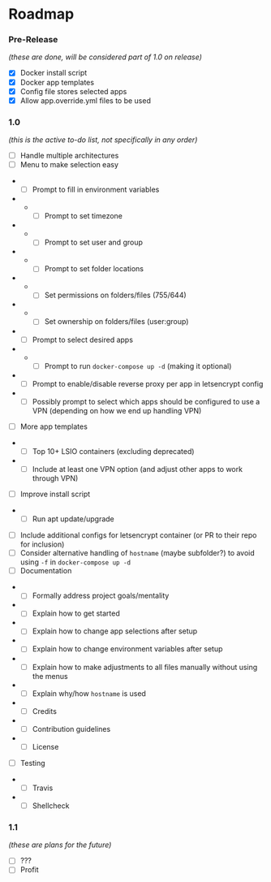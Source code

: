 # Roadmap

### Pre-Release
*(these are done, will be considered part of 1.0 on release)*
- [x] Docker install script
- [x] Docker app templates
- [x] Config file stores selected apps
- [x] Allow app.override.yml files to be used

### 1.0
*(this is the active to-do list, not specifically in any order)*
- [ ] Handle multiple architectures
- [ ] Menu to make selection easy
- - [ ] Prompt to fill in environment variables
- - - [ ] Prompt to set timezone
- - - [ ] Prompt to set user and group
- - - [ ] Prompt to set folder locations
- - - [ ] Set permissions on folders/files (755/644)
- - - [ ] Set ownership on folders/files (user:group)
- - [ ] Prompt to select desired apps
- - - [ ] Prompt to run `docker-compose up -d` (making it optional)
- - [ ] Prompt to enable/disable reverse proxy per app in letsencrypt config
- - [ ] Possibly prompt to select which apps should be configured to use a VPN (depending on how we end up handling VPN)
- [ ] More app templates
- - [ ] Top 10+ LSIO containers (excluding deprecated)
- - [ ] Include at least one VPN option (and adjust other apps to work through VPN)
- [ ] Improve install script
- - [ ] Run apt update/upgrade
- [ ] Include additional configs for letsencrypt container (or PR to their repo for inclusion)
- [ ] Consider alternative handling of `hostname` (maybe subfolder?) to avoid using `-f` in `docker-compose up -d`
- [ ] Documentation
- - [ ] Formally address project goals/mentality
- - [ ] Explain how to get started
- - [ ] Explain how to change app selections after setup
- - [ ] Explain how to change environment variables after setup
- - [ ] Explain how to make adjustments to all files manually without using the menus
- - [ ] Explain why/how `hostname` is used
- - [ ] Credits
- - [ ] Contribution guidelines
- - [ ] License
- [ ] Testing
- - [ ] Travis
- - [ ] Shellcheck

### 1.1
*(these are plans for the future)*
- [ ] ???
- [ ] Profit
